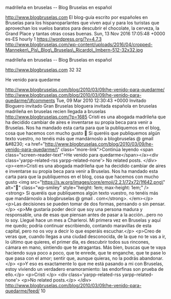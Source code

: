 madrileña en bruselas -- Blog Bruselas en español

http://www.blogbruselas.com El blog-guía escrito por españoles en
Bruselas para los hispanoparlantes que viven aquí y para los turistas
que aprovechan los vuelos baratos para descubrir el chocolate, la
cerveza, la Grand Place y tantas otras cosas buenas. Sun, 13 Nov 2016
17:05:48 +0000 es-ES hourly 1 https://wordpress.org/?v=4.7.3
http://www.blogbruselas.com/wp-content/uploads/2016/04/cropped-Manneken\_Pis\_Blog\_Bruselas\_Ricardo\_Imbern-512-32x32.jpg

madrileña en bruselas -- Blog Bruselas en español

http://www.blogbruselas.com 32 32

He venido para quedarme

http://www.blogbruselas.com/blog/2010/03/09/he-venido-para-quedarme/
http://www.blogbruselas.com/blog/2010/03/09/he-venido-para-quedarme/\#comments
Tue, 09 Mar 2010 12:30:43 +0000 Invitado Bloguero invitado Gran Bruselas
bloguera invitada española en bruselas madrileña en bruselas recien
llegada a bruselas http://www.blogbruselas.com/?p=1685 Cristi es una
abogada madrileña que ha decidido cambiar de aires e inventarse su
propia beca para venir a Bruselas. Nos ha mandado esta carta para que la
publiquemos en el blog, cosa que hacemos con mucho gusto 🙂 Si queréis
que publiquemos algún texto vuestro, no tenéis más que mandárnoslo a
blogbruselas @ gmail &\#8230; \<a
href=\"http://www.blogbruselas.com/blog/2010/03/09/he-venido-para-quedarme/\"
class=\"more-link\"\>Continúa leyendo \<span
class=\"screen-reader-text\"\>He venido para
quedarme\</span\>\</a\>\<div class=\'yarpp-related-rss
yarpp-related-none\'\> No related posts. \</div\> \<p\>\<em\>Cristi es
una abogada madrileña que ha decidido cambiar de aires e inventarse su
propia beca para venir a Bruselas. Nos ha mandado esta carta para que la
publiquemos en el blog, cosa que hacemos con mucho gusto \<img
src=\"https://s.w.org/images/core/emoji/2.2.1/72x72/1f642.png\"
alt=\"🙂\" class=\"wp-smiley\" style=\"height: 1em; max-height: 1em;\"
/\> \<strong\> Si queréis que publiquemos algún texto vuestro, no tenéis
más que mandárnoslo a blogbruselas @ gmail . com\</strong\>.
\</em\>\</p\> \<p\>Las decisiones se pueden tomar de dos formas,
pensando o sin pensar.\</p\> \<p\>Me gustaría poder decir que soy una
persona madura y responsable, una de esas que piensan antes de pasar a
la acción...pero no lo soy. Llegué hace un mes a Charleroi. Mi primera
vez en Bruselas y aquí me quedo; podría continuar escribiendo, contando
maravillas de esta capital, pero no os voy a decir lo que esperáis
escuchar.\</p\> \<p\>Creo de veras que, cuando llegas a una ciudad
desconocida, de la que no te vas a ir, lo último que quieres, el primer
día, es descubrir todos sus rincones, cámara en mano, sintiendo que te
atragantas. Más bien, buscas que te vaya haciendo suya poco a poco, que
te enrede, que te enganche, que te pase lo que pasa con el amor; sentir
que, aunque quieras, no la podrás abandonar.\</p\> \<p\>Y eso es
exactamente lo que me está pasando a mi con Bruselas, estoy viviendo un
verdadero enamoramiento: las endorfinas son prueba de ello.\</p\>
\<p\>Cristi \</p\> \<div class=\'yarpp-related-rss
yarpp-related-none\'\> \<p\>No related posts.\</p\> \</div\>
http://www.blogbruselas.com/blog/2010/03/09/he-venido-para-quedarme/feed/
10
